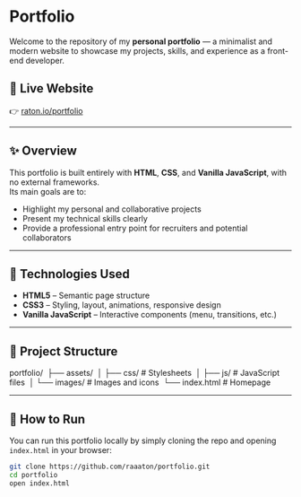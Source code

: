 # Portfolio

Welcome to the repository of my **personal portfolio** — a minimalist and modern website to showcase my projects, skills, and experience as a front-end developer.

## 🔗 Live Website

👉 [raton.io/portfolio](https://raton.io)

---

## ✨ Overview

This portfolio is built entirely with **HTML**, **CSS**, and **Vanilla JavaScript**, with no external frameworks.  
Its main goals are to:

- Highlight my personal and collaborative projects
- Present my technical skills clearly
- Provide a professional entry point for recruiters and potential collaborators

---

## 🧰 Technologies Used

- **HTML5** – Semantic page structure
- **CSS3** – Styling, layout, animations, responsive design
- **Vanilla JavaScript** – Interactive components (menu, transitions, etc.)

---

## 📁 Project Structure

portfolio/&nbsp;
├── assets/&nbsp;
│ ├── css/ # Stylesheets&nbsp;
│ ├── js/ # JavaScript files&nbsp;
│ └── images/ # Images and icons&nbsp;
└── index.html # Homepage&nbsp;

---

## 🚀 How to Run

You can run this portfolio locally by simply cloning the repo and opening `index.html` in your browser:

```bash
git clone https://github.com/raaaton/portfolio.git
cd portfolio
open index.html
```

